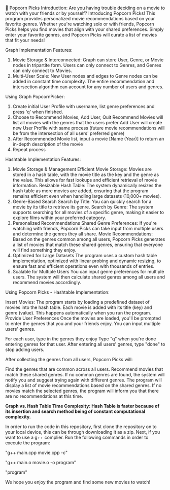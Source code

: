 🎥 Popcorn Picks
Introduction:
Are you having trouble deciding on a movie to watch with your friends or by yourself? Introducing Popcorn Picks! This program provides personalized movie recommendations based on your favorite genres. Whether you're watching solo or with friends, Popcorn Picks helps you find movies that align with your shared preferences. Simply enter your favorite genres, and Popcorn Picks will curate a list of movies that fit your needs!

Graph Implementation Features:
1. Movie Storage & Interconnected:
Graph can store User, Genre, or Movie nodes in tripartite form. Users can only connect to Genres, and Genres can only connect to Movies.
2. Multi-User Scale:
New User nodes and edges to Genre nodes can be added in constant time complexity. The entire recommendation and intersection algorithm can account for any number of users and genres.

Using Graph PopcornPicker:
1. Create initial User Profile with username, list genre preferences and press 'q' when finished.
2. Choose to Recommend Movies, Add User, Quit
   Recommend Movies will list all movies with the genres that the users prefer
   Add User will create new User Profile with same process (future movie recommendations will be from the intersection of all users' preferred genre)
3. After Recommended Movie list, input a movie [Name (Year)] to return an in-depth description of the movie
4. Repeat process

Hashtable Implementation Features:
1. Movie Storage & Management
Efficient Movie Storage: Movies are stored in a hash table, with the movie title as the key and the genre as the value. This allows for fast lookups and efficient retrieval of movie information.
Resizable Hash Table: The system dynamically resizes the hash table as more movies are added, ensuring that the program remains efficient even when handling large datasets (10,000+ movies).
2. Genre-Based Search
Search by Title: You can quickly search for a movie by its title to retrieve its genre.
Search by Genre: The system supports searching for all movies of a specific genre, making it easier to explore films within your preferred category.
3. Personalized Recommendations
Shared Genre Preferences: If you're watching with friends, Popcorn Picks can take input from multiple users and determine the genres they all share.
Movie Recommendations: Based on the genres common among all users, Popcorn Picks generates a list of movies that match these shared genres, ensuring that everyone will find something they enjoy.
4. Optimized for Large Datasets
The program uses a custom hash table implementation, optimized with linear probing and dynamic resizing, to ensure fast and efficient operations even with thousands of entries.
5. Scalable for Multiple Users
You can input genre preferences for multiple users. The system will then calculate shared genres among all users and recommend movies accordingly.

Using Popcorn Picks - Hashtable Implementation:

Insert Movies: The program starts by loading a predefined dataset of movies into the hash table. Each movie is added with its title (key) and genre (value). This happens automatically when you run the program.
Provide User Preferences Once the movies are loaded, you'll be prompted to enter the genres that you and your friends enjoy. You can input multiple users' genres.

For each user, type in the genres they enjoy
Type "q" when you're done entering genres for that user.
After entering all users' genres, type "done" to stop adding users.

After collecting the genres from all users, Popcorn Picks will:

Find the genres that are common across all users.
Recommend movies that match these shared genres.
If no common genres are found, the system will notify you and suggest trying again with different genres.
The program will display a list of movie recommendations based on the shared genres. If no movies match the selected genres, the program will inform you that there are no recommendations at this time.

**Graph vs. Hash Table Time Complexity: Hash Table is faster because of its insertion and search method being of constant computational complexity.**

In order to run the code in this repository, first clone the repository on to your local device, this can be through downloading it as a zip.
Next, if you want to use a g++ complier. Run the following commands in order to execute the program:

"g++ main.cpp movie.cpp -c"

"g++ main.o movie.o -o program"

"program"

We hope you enjoy the program and find some new movies to watch! 
